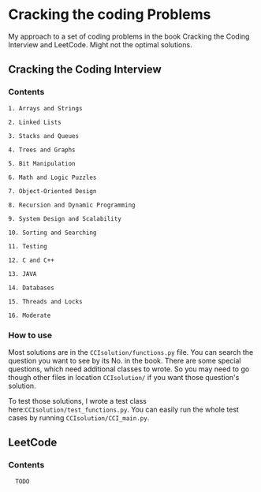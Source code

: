 # Cracking the coding Problems

My approach to a set of coding problems in the book Cracking the Coding Interview and LeetCode. Might not the optimal solutions. 

## Cracking the Coding Interview

### Contents

```
1. Arrays and Strings

2. Linked Lists

3. Stacks and Queues

4. Trees and Graphs

5. Bit Manipulation

6. Math and Logic Puzzles

7. Object-Oriented Design

8. Recursion and Dynamic Programming

9. System Design and Scalability

10. Sorting and Searching

11. Testing

12. C and C++

13. JAVA

14. Databases

15. Threads and Locks

16. Moderate

```
### How to use

Most solutions are in the `CCIsolution/functions.py` file. You can search the question you want to see by its No. in the book. There are some special questions, which need additional classes to wrote. So you may need to go though other files in location `CCIsolution/` if you want those question's solution.

To test those solutions, I wrote a test class here:`CCIsolution/test_functions.py`. You can easily run the whole test cases by running `CCIsolution/CCI_main.py`. 

## LeetCode 

### Contents

```
  TODO
```

